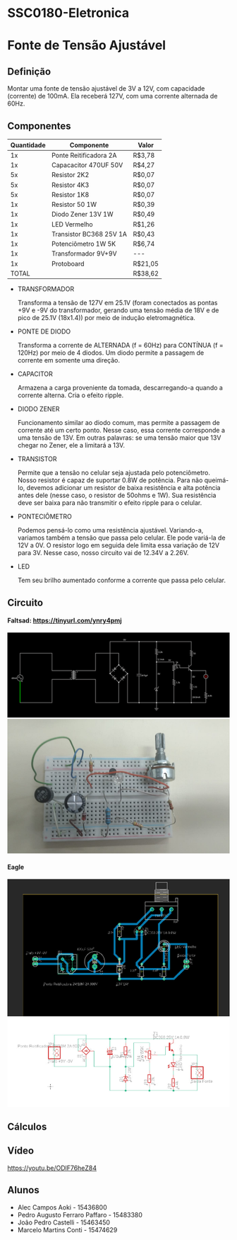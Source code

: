 # SSC0180-Eletronica
# Fonte de Tensão Ajustável
## Definição
Montar uma fonte de tensão ajustável de 3V a 12V, com capacidade (corrente) de 100mA.
Ela receberá 127V, com uma corrente alternada de 60Hz.
## Componentes
| Quantidade      | Componente              | Valor   |
| --------------- | ----------------------- | ------- |
| 1x              | Ponte Reitificadora 2A  | R$3,78  |
| 1x              | Capacacitor 470UF 50V   | R$4,27  |
| 5x              | Resistor 2K2            | R$0,07  |
| 5x              | Resistor 4K3            | R$0,07  |
| 5x              | Resistor 1K8            | R$0,07  |
| 1x              | Resistor 50 1W          | R$0,39  |
| 1x              | Diodo Zener 13V 1W      | R$0,49  |
| 1x              | LED Vermelho            | R$1,26  |
| 1x              | Transistor BC368 25V 1A | R$0,43  |
| 1x              | Potenciômetro 1W 5K     | R$6,74  |
| 1x              | Transformador 9V+9V     |   ---   |
| 1x              | Protoboard              | R$21,05 |
| TOTAL           |                         | R$38,62 |

- TRANSFORMADOR

   Transforma a tensão de 127V em 25.1V (foram conectados as pontas +9V e -9V do transformador, gerando uma tensão média de 18V e de pico de 25.1V (18x1.4)) por meio de indução eletromagnética.

- PONTE DE DIODO

   Transforma a corrente de ALTERNADA (f = 60Hz) para CONTÍNUA (f = 120Hz) por meio de 4 diodos.
   Um diodo permite a passagem de corrente em somente uma direção.

- CAPACITOR

   Armazena a carga proveniente da tomada, descarregando-a quando a corrente alterna. Cria o efeito ripple.

- DIODO ZENER

   Funcionamento similar ao diodo comum, mas permite a passagem de corrente até um certo ponto. Nesse caso, essa corrente corresponde a uma tensão de 13V.
   Em outras palavras: se uma tensão maior que 13V chegar no Zener, ele a limitará a 13V.

- TRANSISTOR

    Permite que a tensão no celular seja ajustada pelo potenciômetro. Nosso resistor é capaz de suportar 0.8W de potência. Para não queimá-lo, devemos adicionar um resistor de baixa resistência e alta potência antes dele (nesse caso, o resistor de 50ohms e 1W). Sua resistência deve ser baixa para não transmitir o efeito ripple para o celular.

- PONTECIÔMETRO

    Podemos pensá-lo como uma resistência ajustável. Variando-a, variamos também a tensão que passa pelo celular. Ele pode variá-la de 12V a 0V. O resistor logo em seguida dele limita essa variação de 12V para 3V. Nesse caso, nosso circuito vai de 12.34V a 2.26V.

- LED

    Tem seu brilho aumentado conforme a corrente que passa pelo celular.


## Circuito
#### Faltsad: https://tinyurl.com/ynry4pmj
![alt text](./Projeto_Fonte/circuito_falstad.png "Foto do Circuito no Falstad")
![alt text](./Projeto_Fonte/Protoboard_2.png "Foto do Circuito na Protoboard")

#### Eagle
![alt text](./Projeto_Fonte/eagle_1.jpeg "PCB no Eagle")
![alt text](./Projeto_Fonte/eagle_3(esquematico).jpeg "Esquemático no Eagle")

## Cálculos


## Vídeo
https://youtu.be/ODlF76heZ84

## Alunos
- Alec Campos Aoki - 15436800
- Pedro Augusto Ferraro Paffaro - 15483380
- João Pedro Castelli - 15463450
- Marcelo Martins Conti - 15474629
